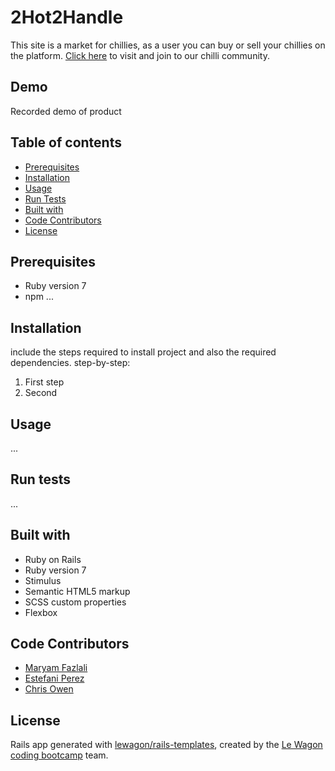 # 2Hot2Handle

This site is a market for chillies, as a user you can buy or sell your chillies on the platform. [Click here](http://www.2hot2handle.store/) to visit and join to our chilli community.

## Demo
Recorded demo of product


## Table of contents
- [Prerequisites](#Prerequisites)
- [Installation](#Installation)
- [Usage](#Usage)
- [Run Tests](#Run-tests)
- [Built with](#built-with)
- [Code Contributors](#Code-Contributors)
- [License](#License)



## Prerequisites
- Ruby version 7
- npm ...


## Installation
include the steps required to install project and also the required dependencies. step-by-step:

1. First step
2. Second

## Usage
...


## Run tests
...


## Built with

- Ruby on Rails
- Ruby version 7
- Stimulus
- Semantic HTML5 markup
- SCSS custom properties
- Flexbox


## Code Contributors
- [Maryam Fazlali](#https://github.com/MeryGoodernak)
- [Estefani Perez](#https://github.com/estef0214)
- [Chris Owen](#https://github.com/chilico)


## License
Rails app generated with [lewagon/rails-templates](https://github.com/lewagon/rails-templates), created by the [Le Wagon coding bootcamp](https://www.lewagon.com) team.

